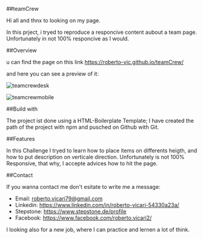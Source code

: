 ##teamCrew 

Hi all and thnx to looking on my page.

In this prject, i tryed to reproduce a responcive content aubout a team page. Unfortunately in not 100% responcive as I would.

##Overview 

u can find the page on this link https://roberto-vic.github.io/teamCrew/ 

and here you can see a preview of it:

![teamcrewdesk](https://user-images.githubusercontent.com/80577440/168873951-b77f0d17-f7ff-4d4b-9330-a1658ae9687c.png)


![teamcrewmobile](https://user-images.githubusercontent.com/80577440/168873967-38ac71a9-eb19-4f0d-8f4f-8b8a79df0d9c.png)


##Build with

The project ist done using a HTML-Boilerplate Template; I have created the path of the project with npm and pusched on Github with Git.

##Features

In this Challenge I tryed to learn how to place items on differents heigth, and how to put description on verticale direction.
Unfortunately is not 100% Responsive, that why, I accepte advices how to hit the page.

##Contact

If you wanna contact me don't esitate to write me a message:

- Email: roberto.vicari79@gmail.com
- Linkedin: https://www.linkedin.com/in/roberto-vicari-54330a23a/
- Stepstone: https://www.stepstone.de/profile
- Facebook: https://www.facebook.com/roberto.vicari2/

I looking also for a new job, where I can practice and lernen a lot of think.
